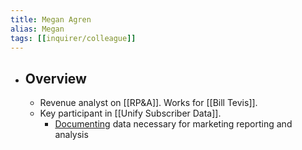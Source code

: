 ```yaml
---
title: Megan Agren
alias: Megan
tags: [[inquirer/colleague]] 
---
```


- ## Overview
	- Revenue analyst on [[RP&A]]. Works for [[Bill Tevis]].
	- Key participant in [[Unify Subscriber Data]].
		- [Documenting](https://inquirer.atlassian.net/wiki/spaces/DATAINSIGHTS/pages/1928429685/Finance+-+Logic+Salesforce+DSI+reports) data necessary for marketing reporting and analysis